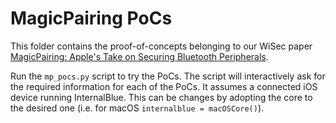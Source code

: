 # MagicPairing PoCs

This folder contains the proof-of-concepts belonging to our WiSec paper 
[MagicPairing: Apple's Take on Securing Bluetooth Peripherals](https://arxiv.org/abs/2005.07255).

Run the `mp_pocs.py` script to try the PoCs. The script will interactively ask
for the required information for each of the PoCs. It assumes a connected iOS
device running InternalBlue. This can be changes by adopting the core to the
desired one (i.e. for macOS `internalblue = macOSCore()`).